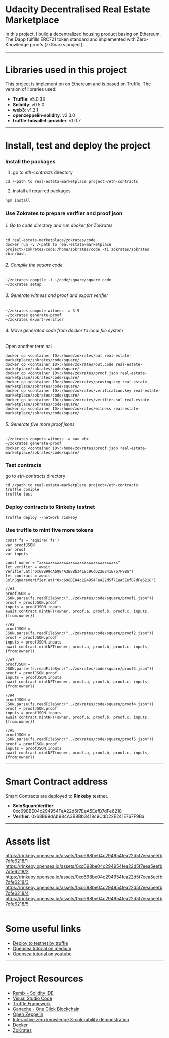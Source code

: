 # Udacity Decentralised Real Estate Marketplace
In this project, I build a decentralized housing product basing on Ethereum. The Dapp fulfills ERC721 token standard and implemented with Zero-Knowledge proofs (zkSnarks project).

***
# Libraries used in this project
This project is implement on on Ethereum and is based on Truffle. The version of libraries used:
* __Truffle__: v5.0.33
* __Solidity__: v0.5.0
* __web3__: v1.2.1
* __openzeppelin-solidity__: v2.3.0
* __truffle-hdwallet-provider__: v1.0.7

***
# Install, test and deploy the project
### Install the packages
1. go to _eth-contracts_ directory 
```
cd /<path to real-estata-marketplace project>/eth-contracts
```
2. install all required packages
```js
npm install
```
### Use Zokrates to prepare verifier and proof json
###### 1. Go to code directory and run docker for ZoKrates
```
cd real-estate-marketplace/zokrates/code
docker run -v /<path to real-estata-marketplace project>/zokrates/code:/home/zokrates/code -ti zokrates/zokrates /bin/bash
```
###### 2. Compile the square code
```
~/zokrates compile -i ~/code/square/square.code
~/zokrates setup
```
###### 3. Generate witness and proof and export verifier
```
~/zokrates compute-witness -a 3 9
~/zokrates generate-proof
~/zokrates export-verifier
```
###### 4. Move generated code from docker to local file system
Open another terminal
```
docker cp <container ID>:/home/zokrates/out real-estate-marketplace/zokrates/code/square/ 
docker cp <container ID>:/home/zokrates/out.code real-estate-marketplace/zokrates/code/square/ 
docker cp <container ID>:/home/zokrates/proof.json real-estate-marketplace/zokrates/code/square/ 
docker cp <container ID>:/home/zokrates/proving.key real-estate-marketplace/zokrates/code/square/
docker cp <container ID>:/home/zokrates/verification.key real-estate-marketplace/zokrates/code/square/
docker cp <container ID>:/home/zokrates/verifier.sol real-estate-marketplace/zokrates/code/square/
docker cp <container ID>:/home/zokrates/witness real-estate-marketplace/zokrates/code/square/
```
###### 5. Generate five more proof jsons
```
~/zokrates compute-witness -a <a> <b>
~/zokrates generate-proof
docker cp <container ID>:/home/zokrates/proof.json real-estate-marketplace/zokrates/code/square/ 
```
### Test contracts
go to _eth-contracts_ directory 
```
cd /<path to real-estata-marketplace project>/eth-contracts
truffle comiple
truffle test
```
### Deploy contracts to Rinkeby testnet
```
truffle deploy --network rinkeby
```
### Use truffle to mint five more tokens
```
const fs = require('fs')
var proofJSON
var proof
var inputs

const owner = "xxxxxxxxxxxxxxxxxxxxxxxxxxxxxxxxxxx"
let verifier = await Verifier.at("0x68B99dAb984A3B8Bb3418c9CdD22E241E767F9Ba")
let contract = await SolnSquareVerifier.at("0xc698BE04c294954FeA22d5f7EeA5EefB7dFe6218")

//#1
proofJSON = JSON.parse(fs.readFileSync("../zokrates/code/square/proof1.json"))
proof = proofJSON.proof
inputs = proofJSON.inputs
await contract.mintNFT(owner, proof.a, proof.b, proof.c, inputs, {from:owner})

//#2
proofJSON = JSON.parse(fs.readFileSync("../zokrates/code/square/proof2.json"))
proof = proofJSON.proof
inputs = proofJSON.inputs
await contract.mintNFT(owner, proof.a, proof.b, proof.c, inputs, {from:owner})

//#3
proofJSON = JSON.parse(fs.readFileSync("../zokrates/code/square/proof3.json"))
proof = proofJSON.proof
inputs = proofJSON.inputs
await contract.mintNFT(owner, proof.a, proof.b, proof.c, inputs, {from:owner})

//#4
proofJSON = JSON.parse(fs.readFileSync("../zokrates/code/square/proof4.json"))
proof = proofJSON.proof
inputs = proofJSON.inputs
await contract.mintNFT(owner, proof.a, proof.b, proof.c, inputs, {from:owner})

//#5
proofJSON = JSON.parse(fs.readFileSync("../zokrates/code/square/proof5.json"))
proof = proofJSON.proof
inputs = proofJSON.inputs
await contract.mintNFT(owner, proof.a, proof.b, proof.c, inputs, {from:owner})
```

***
# Smart Contract address
Smart Contracts are deployed to __Rinkeby__ testnet.
* __SolnSquareVerifier__: 0xc698BE04c294954FeA22d5f7EeA5EefB7dFe6218
* __Verifier__: 0x68B99dAb984A3B8Bb3418c9CdD22E241E767F9Ba

***
# Assets list
https://rinkeby.opensea.io/assets/0xc698be04c294954fea22d5f7eea5eefb7dfe6218/1
https://rinkeby.opensea.io/assets/0xc698be04c294954fea22d5f7eea5eefb7dfe6218/2
https://rinkeby.opensea.io/assets/0xc698be04c294954fea22d5f7eea5eefb7dfe6218/3
https://rinkeby.opensea.io/assets/0xc698be04c294954fea22d5f7eea5eefb7dfe6218/4
https://rinkeby.opensea.io/assets/0xc698be04c294954fea22d5f7eea5eefb7dfe6218/5

***
# Some useful links
* [Deploy to testnet by truffle](https://medium.com/@jianjye/5-min-to-deploy-ethereum-smart-contract-to-ropsten-testnet-via-infura-35d556a4c87)
* [Opensea tutorial on medium](https://medium.com/opensea/how-to-create-your-own-marketplace-on-opensea-in-three-minutes-or-less-12373ca5818a)
* [Opensea tutorial on youtube](https://www.youtube.com/watch?v=lbXcvRx0o3Y)

***
# Project Resources
* [Remix - Solidity IDE](https://remix.ethereum.org/)
* [Visual Studio Code](https://code.visualstudio.com/)
* [Truffle Framework](https://truffleframework.com/)
* [Ganache - One Click Blockchain](https://truffleframework.com/ganache)
* [Open Zeppelin ](https://openzeppelin.org/)
* [Interactive zero knowledge 3-colorability demonstration](http://web.mit.edu/~ezyang/Public/graph/svg.html)
* [Docker](https://docs.docker.com/install/)
* [ZoKrates](https://github.com/Zokrates/ZoKrates)
